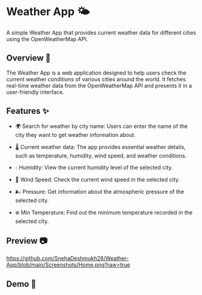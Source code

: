 # Weather App 🌤️

A simple Weather App that provides current weather data for different cities using the OpenWeatherMap API.

## Overview 📝

The Weather App is a web application designed to help users check the current weather conditions of various cities around the world. It fetches real-time weather data from the OpenWeatherMap API and presents it in a user-friendly interface.

## Features ✨

- 🌍 Search for weather by city name: Users can enter the name of the city they want to get weather information about.

- 🌡️ Current weather data: The app provides essential weather details, such as temperature, humidity, wind speed, and weather conditions.

- 💧 Humidity: View the current humidity level of the selected city.

- 💨 Wind Speed: Check the current wind speed in the selected city.

- 🌬️ Pressure: Get information about the atmospheric pressure of the selected city.

- ❄️ Min Temperature: Find out the minimum temperature recorded in the selected city.

## Preview 📷

https://github.com/SnehaDeshmukh28/Weather-App/blob/main/Screenshots/Home.png?raw=true

## Demo 🚀



